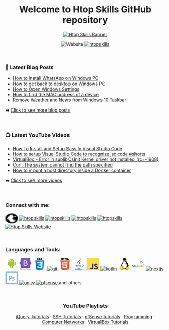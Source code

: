<h1 align="center">Welcome to Htop Skills GitHub repository</h1>

<p align="center">
<a href="https://htopskills.com">
  <img alt="Htop Skills Banner" src="https://pbs.twimg.com/profile_banners/1051628223912706048/1586750326/1080x360">
</a>
</p>

<p align="center"> 
  <img alt="Website" src="https://img.shields.io/website?down_color=%23ff0000&down_message=DOWN&label=htopskills.com&style=for-the-badge&up_color=%232ea44f&up_message=UP&url=https%3A%2F%2Fhtopskills.com">
  <a href="https://twitter.com/htopskills" target="blank"><img src="https://img.shields.io/twitter/follow/htopskills?logo=twitter&style=for-the-badge" alt="htopskills" /></a> 
</p>

<br>

### 📕 Latest Blog Posts

<!-- BLOG-POST-LIST:START -->
- [How to install WhatsApp on Windows PC](https://htopskills.com/blog/how-to-install-whatsapp-on-windows-pc/)
- [How to get back to desktop on Windows PC](https://htopskills.com/blog/how-to-get-back-to-desktop-on-windows-pc/)
- [How to Open Windows Settings](https://htopskills.com/blog/how-to-open-windows-settings/)
- [How to find the MAC address of a device](https://htopskills.com/blog/how-to-find-the-mac-address-of-a-device/)
- [Remove Weather and News from Windows 10 Taskbar](https://htopskills.com/blog/remove-weather-and-news-from-windows-10-taskbar/)
<!-- BLOG-POST-LIST:END -->

➡️ <a href="https://htopskills.com" rel="noopener" target="_blank">Click to see more blog posts</a>

<br>

### 📺 Latest YouTube Videos

<!-- YOUTUBE:START -->
- [How To Install and Setup Sass In Visual Studio Code](https://www.youtube.com/watch?v=WzWOMvf3mB8)
- [How to setup Visual Studio Code to recognize jsx code #shorts](https://www.youtube.com/watch?v=63vHuflSR7o)
- [VirtualBox - Error in suplibOsInit Kernel driver not installed &lpar;rc=-1908&rpar;](https://www.youtube.com/watch?v=CjjSoOcE244)
- [Curl: The system cannot find the path specified](https://www.youtube.com/watch?v=AEA0fGOjfMQ)
- [How to mount a host directory inside a Docker container](https://www.youtube.com/watch?v=BwXip40bzoY)
<!-- YOUTUBE:END -->

➡️ <a href="https://www.youtube.com/channel/UC05gjv4vIxwlr70ZxzZK17A?sub_confirmation=1" rel="noopener" target="_blank">Click to see more videos</a>

<br>

<!-- <h3>Find me on the internet</h3>
    <ul>
        <li>Visit my website <a href="https://htopskills.com/" rel="noopener" target="_blank">Htop Skills</a></li>
        <li>Subscribe to my <a href="https://www.youtube.com/channel/UC05gjv4vIxwlr70ZxzZK17A?sub_confirmation=1" rel="noopener" target="_blank">YouTube Channel</a></li>
        <li>Like my page on <a href="https://www.facebook.com/htopskills/" rel="noopener" target="_blank">Facebook</a></li>								
        <li>Follow me on <a href="https://twitter.com/HtopSkills" rel="noopener" target="_blank">Twitter</a></li>        
        <li>Follow me on <a href="https://www.instagram.com/htopskills" rel="noopener" target="_blank">Instagram</a></li>
    </ul> -->
    
<h3 align="left">Connect with me:</h3>
<p align="left">
<a href="https://htopskills.com" target="blank"><img align="center" src="https://raw.githubusercontent.com/iconic/open-iconic/master/svg/globe.svg" alt="Htop Skills" height="30" width="40" /></a>
<a href="https://www.youtube.com/channel/UC05gjv4vIxwlr70ZxzZK17A?sub_confirmation=1" target="blank"><img align="center" src="https://cdn.jsdelivr.net/npm/simple-icons@3.0.1/icons/youtube.svg" alt="htopskills" height="30" width="40" /></a>
<a href="https://twitter.com/htopskills" target="blank"><img align="center" src="https://cdn.jsdelivr.net/npm/simple-icons@3.0.1/icons/twitter.svg" alt="htopskills" height="30" width="40" /></a>
<a href="https://fb.com/htopskills" target="blank"><img align="center" src="https://cdn.jsdelivr.net/npm/simple-icons@3.0.1/icons/facebook.svg" alt="htopskills" height="30" width="40" /></a>
<a href="https://instagram.com/htopskills" target="blank"><img align="center" src="https://cdn.jsdelivr.net/npm/simple-icons@3.0.1/icons/instagram.svg" alt="htopskills" height="30" width="40" /></a>
<a href="https://htopskills.com/feed/" target="blank"><img align="center" src="https://cdn.jsdelivr.net/npm/simple-icons@3.0.1/icons/rss.svg" alt="Htop Skills Website" height="30" width="40" /></a>
</p>

<br>

<h3 align="left">Languages and Tools:</h3>
<p align="left"> <a href="https://www.youtube.com/playlist?list=PLvPCw2rQMJ7tnF-Obv42q9ldCxpXX0NZh" target="_blank"> <img src="https://raw.githubusercontent.com/devicons/devicon/master/icons/android/android-original-wordmark.svg" alt="android" width="40" height="40"/> </a> <a href="https://getbootstrap.com" target="_blank"> <img src="https://raw.githubusercontent.com/devicons/devicon/master/icons/bootstrap/bootstrap-plain-wordmark.svg" alt="bootstrap" width="40" height="40"/> </a> <a href="https://www.w3schools.com/css/" target="_blank"> <img src="https://raw.githubusercontent.com/devicons/devicon/master/icons/css3/css3-original-wordmark.svg" alt="css3" width="40" height="40"/> </a> <a href="https://git-scm.com/" target="_blank"> <img src="https://www.vectorlogo.zone/logos/git-scm/git-scm-icon.svg" alt="git" width="40" height="40"/> </a> <a href="https://www.w3.org/html/" target="_blank"> <img src="https://raw.githubusercontent.com/devicons/devicon/master/icons/html5/html5-original-wordmark.svg" alt="html5" width="40" height="40"/> </a> <a href="https://www.youtube.com/playlist?list=PLvPCw2rQMJ7tnF-Obv42q9ldCxpXX0NZh" target="_blank"> <img src="https://raw.githubusercontent.com/devicons/devicon/master/icons/java/java-original.svg" alt="java" width="40" height="40"/> </a> <a href="https://www.youtube.com/playlist?list=PLvPCw2rQMJ7tANo1ZqbI-WorlH5eB40zk" target="_blank"> <img src="https://raw.githubusercontent.com/devicons/devicon/master/icons/javascript/javascript-original.svg" alt="javascript" width="40" height="40"/> </a> <a href="https://kotlinlang.org" target="_blank"> <img src="https://www.vectorlogo.zone/logos/kotlinlang/kotlinlang-icon.svg" alt="kotlin" width="40" height="40"/> </a> <a href="https://www.linux.org/" target="_blank"> <img src="https://raw.githubusercontent.com/devicons/devicon/master/icons/linux/linux-original.svg" alt="linux" width="40" height="40"/> </a> <a href="https://www.mysql.com/" target="_blank"> <img src="https://raw.githubusercontent.com/devicons/devicon/master/icons/mysql/mysql-original-wordmark.svg" alt="mysql" width="40" height="40"/> </a> <a href="https://nextjs.org/" target="_blank"> <img src="https://cdn.worldvectorlogo.com/logos/nextjs-3.svg" alt="nextjs" width="40" height="40"/> </a> <a href="https://www.photoshop.com/en" target="_blank"> <img src="https://raw.githubusercontent.com/devicons/devicon/master/icons/photoshop/photoshop-line.svg" alt="photoshop" width="40" height="40"/> </a> <a href="https://unity.com/" target="_blank"> <img src="https://www.vectorlogo.zone/logos/unity3d/unity3d-icon.svg" alt="unity" width="40" height="40"/> </a> <a href="https://www.youtube.com/playlist?list=PLvPCw2rQMJ7sOsKiReH-6C70Em0UYdMwU" target="_blank"> <img src="https://raw.githubusercontent.com/simple-icons/simple-icons/master/icons/pfsense.svg" alt="pfsense" width="40" height="40"/> </a> and others </p>

<br>

<!-- <h3>YouTube Playlists<h3>
<ul>
<li><a href="https://www.youtube.com/playlist?list=PLvPCw2rQMJ7v-Q1g1S3-e8pXAOdaC12db" rel="noopener" target="_blank">jQuery Tutorials</a></li>
<li><a href="https://www.youtube.com/playlist?list=PLvPCw2rQMJ7thZfbU_9c1H00vhBSVsn_M" rel="noopener" target="_blank">SSH Tutorials</a></li>
<li><a href="https://www.youtube.com/playlist?list=PLvPCw2rQMJ7sOsKiReH-6C70Em0UYdMwU" rel="noopener" target="_blank">pfSense tutorials</a></li>
<li><a href="https://www.youtube.com/playlist?list=PLvPCw2rQMJ7v0O5IScPGR3EeNelDCUCVo" rel="noopener" target="_blank">Windows</a></li>
<li><a href="https://www.youtube.com/playlist?list=PLvPCw2rQMJ7tnF-Obv42q9ldCxpXX0NZh" rel="noopener" target="_blank">Programming</a></li>
<li><a href="https://www.youtube.com/playlist?list=PLvPCw2rQMJ7seRBAf-FJe5R7hF3mHAqmU" rel="noopener" target="_blank">Computer Networks</a></li>
<li><a href="https://www.youtube.com/playlist?list=PLvPCw2rQMJ7vMo9berPxVTDFI9F2lSuik" rel="noopener" target="_blank">VirtualBox Tutorials</a></li>
</ul> -->

<h3 align="center">YouTube Playlists</h3>

<p align="center">
  <a href="https://www.youtube.com/playlist?list=PLvPCw2rQMJ7v-Q1g1S3-e8pXAOdaC12db" rel="noopener" target="_blank">jQuery Tutorials</a>
  ·
  <a href="https://www.youtube.com/playlist?list=PLvPCw2rQMJ7thZfbU_9c1H00vhBSVsn_M" rel="noopener" target="_blank">SSH Tutorials</a>
  ·
  <a href="https://www.youtube.com/playlist?list=PLvPCw2rQMJ7sOsKiReH-6C70Em0UYdMwU" rel="noopener" target="_blank">pfSense tutorials</a>
  ·
  <a href="https://www.youtube.com/playlist?list=PLvPCw2rQMJ7tnF-Obv42q9ldCxpXX0NZh" rel="noopener" target="_blank">Programming</a>
  ·
  <a href="https://www.youtube.com/playlist?list=PLvPCw2rQMJ7seRBAf-FJe5R7hF3mHAqmU" rel="noopener" target="_blank">Computer Networks</a>
  ·
  <a href="https://www.youtube.com/playlist?list=PLvPCw2rQMJ7vMo9berPxVTDFI9F2lSuik" rel="noopener" target="_blank">VirtualBox Tutorials</a>
</p>
